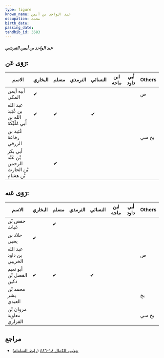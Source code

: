```yaml
---
type: figure
known_name: عبد الواحد بن أيمن
occupation: محدث
birth_date:
passing_date:
tahdhib_id: 3583
---
```

##### عبد الواحد بن أيمن القرشي

## رَوَى عَن:
| الاسم                                        | البخاري | مسلم | الترمذي | النسائي | ابن ماجه | أبي داود | Others |
| -------------------------------------------- | ------- | ---- | ------- | ------- | -------- | -------- | ------ |
| أبيه أيمن المكي                              | ✔       |      |         |         |          |          | ص      |
| عبد الله بن عُبَيد الله بن أَبي مُلَيْكَةَ   | ✔       | ✔    |         | ✔       |          |          |        |
| عُبَيد بن رفاعة الزرقي                       |         |      |         |         |          |          | بخ سي  |
| أبي بكر بْن عَبْد الرحمن بْن الحارث بْن هشام |         | ✔    |         |         |          |          |        |
## رَوَى عَنه:
| الاسم                    | البخاري | مسلم | الترمذي | النسائي | ابن ماجه | أبي داود | Others |
| ------------------------ | ------- | ---- | ------- | ------- | -------- | -------- | ------ |
| حفص بْن غياث             |         | ✔    |         |         |          |          |        |
| خلاد بن يحيى             | ✔       |      |         |         |          |          |        |
| عبد الله بن داود الخريبي |         |      |         |         |          |          | ص      |
| أبو نعيم الفضل بْن دكين  | ✔       | ✔    |         | ✔       |          |          |        |
| محمد بْن بشر العبدي      |         |      |         |         |          |          | بخ     |
| مروان بْن معاوية الفزاري |         |      |         |         |          |          | بخ سي  |
## مراجع
- [تهذيب الكمال ١٨-٤٤٦](obsidian://open?vault=Tahdhib-al-Kamal&file=Figures/٣٥٨٣-عبد%20الواحد%20بن%20أيمن%20القرشي) ([رابط الشاملة](https://shamela.ws/book/3722/9479))